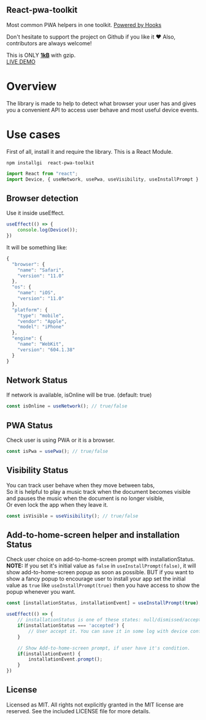 ## React-pwa-toolkit
Most common PWA helpers in one toolkit. [Powered by Hooks](https://reactjs.org/docs/hooks-intro.html)

Don't hesitate to support the project on Github if you like it ❤️ Also, contributors are always welcome!

This is ONLY **[1kB](#1589F0)** with gzip.  
[LIVE DEMO](https://alieslamifard.github.io/react-pwa-toolkit/)
# Overview

The library is made to help to detect what browser your user has and gives you a convenient API to access user behave and most useful device events.

# Use cases

First of all, install it and require the library. This is a React Module.
```
npm installgi  react-pwa-toolkit
```
```javascript
import React from "react";
import Device, { useNetwork, usePwa, useVisibility, useInstallPrompt } from "react-pwa-toolkit";
```

## Browser detection

Use it inside useEffect.
```javascript
useEffect(() => {
    console.log(Device());
})
```
It will be something like:
```javascript
{
  "browser": {
    "name": "Safari",
    "version": "11.0"
  },
  "os": {
    "name": "iOS",
    "version": "11.0"
  },
  "platform": {
    "type": "mobile",
    "vendor": "Apple",
    "model": "iPhone"
  },
  "engine": {
    "name": "WebKit",
    "version": "604.1.38"
  }
}
```

## Network Status
If network is available, isOnline will be true. (default: true)
```javascript
const isOnline = useNetwork(); // true/false
```

## PWA Status
Check user is using PWA or it is a browser.
```javascript
const isPwa = usePwa(); // true/false
```

## Visibility Status
You can track user behave when they move between tabs,  
So it is helpful to play a music track when the document becomes visible and pauses the music when the document is no longer visible,  
Or even lock the app when they leave it.
```javascript
const isVisible = useVisibility(); // true/false
```

## Add-to-home-screen helper and installation Status
Check user choice on add-to-home-screen prompt with installationStatus.  
**NOTE:** If you set it's initial value as `false` in `useInstallPrompt(false)`, it will show add-to-home-screen popup as soon as possible.
BUT if you want to show a fancy popup to encourage user to install your app set the initial value as `true` like `useInstallPrompt(true)` then you have access to show the popup whenever you want.

```javascript
const [installationStatus, installationEvent] = useInstallPrompt(true);

useEffect(() => {
    // installationStatus is one of these states: null/dismissed/accepted/installed
    if(installationStatus === 'accepted') {
        // User accept it. You can save it in some log with device config.
    }

    // Show Add-to-home-screen prompt, if user have it's condition.
    if(installationEvent) {
        installationEvent.prompt();
    }
})
```

## License
Licensed as MIT. All rights not explicitly granted in the MIT license are reserved. See the included LICENSE file for more details.